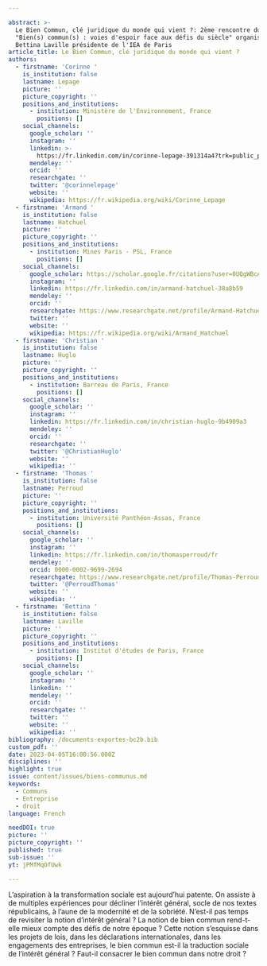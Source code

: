 ```yaml
---

abstract: >-
  Le Bien Commun, clé juridique du monde qui vient ?: 2ème rencontre du cycle
  "Bien(s) commun(s) : voies d'espoir face aux défis du siècle" organisée par
  Bettina Laville présidente de l'IEA de Paris
article_title: Le Bien Commun, clé juridique du monde qui vient ?
authors:
  - firstname: 'Corinne '
    is_institution: false
    lastname: Lepage
    picture: ''
    picture_copyright: ''
    positions_and_institutions:
      - institution: Ministère de l'Environnement, France
        positions: []
    social_channels:
      google_scholar: ''
      instagram: ''
      linkedin: >-
        https://fr.linkedin.com/in/corinne-lepage-391314a4?trk=public_post_feed-actor-name&original_referer=https%3A%2F%2Ffr.linkedin.com%2Fposts%2Fcorinne-lepage-391314a4_corinne-lepage-on-twitter-activity-7042819870895325184-H2ju
      mendeley: ''
      orcid: ''
      researchgate: ''
      twitter: '@corinnelepage'
      website: ''
      wikipedia: https://fr.wikipedia.org/wiki/Corinne_Lepage
  - firstname: 'Armand '
    is_institution: false
    lastname: Hatchuel
    picture: ''
    picture_copyright: ''
    positions_and_institutions:
      - institution: Mines Paris - PSL, France
        positions: []
    social_channels:
      google_scholar: https://scholar.google.fr/citations?user=0UQgWBcAAAAJ&hl=fr
      instagram: ''
      linkedin: https://fr.linkedin.com/in/armand-hatchuel-38a8b59
      mendeley: ''
      orcid: ''
      researchgate: https://www.researchgate.net/profile/Armand-Hatchuel
      twitter: ''
      website: ''
      wikipedia: https://fr.wikipedia.org/wiki/Armand_Hatchuel
  - firstname: 'Christian '
    is_institution: false
    lastname: Huglo
    picture: ''
    picture_copyright: ''
    positions_and_institutions:
      - institution: Barreau de Paris, France
        positions: []
    social_channels:
      google_scholar: ''
      instagram: ''
      linkedin: https://fr.linkedin.com/in/christian-huglo-9b4909a3
      mendeley: ''
      orcid: ''
      researchgate: ''
      twitter: '@ChristianHuglo'
      website: ''
      wikipedia: ''
  - firstname: 'Thomas '
    is_institution: false
    lastname: Perroud
    picture: ''
    picture_copyright: ''
    positions_and_institutions:
      - institution: Université Panthéon-Assas, France
        positions: []
    social_channels:
      google_scholar: ''
      instagram: ''
      linkedin: https://fr.linkedin.com/in/thomasperroud/fr
      mendeley: ''
      orcid: 0000-0002-9699-2694
      researchgate: https://www.researchgate.net/profile/Thomas-Perroud
      twitter: '@PerroudThomas'
      website: ''
      wikipedia: ''
  - firstname: 'Bettina '
    is_institution: false
    lastname: Laville
    picture: ''
    picture_copyright: ''
    positions_and_institutions:
      - institution: Institut d'études de Paris, France
        positions: []
    social_channels:
      google_scholar: ''
      instagram: ''
      linkedin: ''
      mendeley: ''
      orcid: ''
      researchgate: ''
      twitter: ''
      website: ''
      wikipedia: ''
bibliography: /documents-exportes-bc2b.bib
custom_pdf: ''
date: 2023-04-05T16:00:56.000Z
disciplines: ''
highlight: true
issue: content/issues/biens-communus.md
keywords:
  - Communs
  - Entreprise
  - droit
language: French

needDOI: true
picture: ''
picture_copyright: ''
published: true
sub-issue: ''
yt: jPMfMqOfUwk

---
```







L’aspiration à la transformation sociale est aujourd’hui patente. On assiste à de multiples expériences pour décliner l’intérêt général, socle de nos textes républicains, à l’aune de la modernité et de la sobriété. N’est-il pas temps de revisiter la notion d’intérêt général ? La notion de bien commun rend-t-elle mieux compte des défis de notre époque ? Cette notion s’esquisse dans les projets de lois, dans les déclarations internationales, dans les engagements des entreprises, le bien commun est-il la traduction sociale de l’intérêt général ? Faut-il consacrer le bien commun dans notre droit ?

<Youtube yt="jPMfMqOfUwk" caption ="Le Bien Commun, clé juridique du monde qui vient ?"></Youtube>
